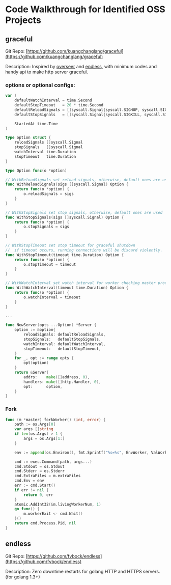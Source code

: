 # Code Walkthrough for Identified OSS Projects

## graceful

Git Repo: [https://github.com/kuangchanglang/graceful](https://github.com/kuangchanglang/graceful)

Description: Inspired by [overseer](https://github.com/jpillora/overseer) and [endless](https://github.com/fvbock/endless), with minimum codes and handy api to make http server graceful.

### options or optional configs:

```go
var (
	defaultWatchInterval = time.Second
	defaultStopTimeout   = 20 * time.Second
	defaultReloadSignals = []syscall.Signal{syscall.SIGHUP, syscall.SIGUSR1}
	defaultStopSignals   = []syscall.Signal{syscall.SIGKILL, syscall.SIGTERM, syscall.SIGINT}

	StartedAt time.Time
)

type option struct {
	reloadSignals []syscall.Signal
	stopSignals   []syscall.Signal
	watchInterval time.Duration
	stopTimeout   time.Duration
}

type Option func(o *option)

// WithReloadSignals set reload signals, otherwise, default ones are used
func WithReloadSignals(sigs []syscall.Signal) Option {
	return func(o *option) {
		o.reloadSignals = sigs
	}
}

// WithStopSignals set stop signals, otherwise, default ones are used
func WithStopSignals(sigs []syscall.Signal) Option {
	return func(o *option) {
		o.stopSignals = sigs
	}
}

// WithStopTimeout set stop timeout for graceful shutdown
//  if timeout occurs, running connections will be discard violently.
func WithStopTimeout(timeout time.Duration) Option {
	return func(o *option) {
		o.stopTimeout = timeout
	}
}

// WithWatchInterval set watch interval for worker checking master process state
func WithWatchInterval(timeout time.Duration) Option {
	return func(o *option) {
		o.watchInterval = timeout
	}
}

...

func NewServer(opts ...Option) *Server {
	option := &option{
		reloadSignals: defaultReloadSignals,
		stopSignals:   defaultStopSignals,
		watchInterval: defaultWatchInterval,
		stopTimeout:   defaultStopTimeout,
	}
	for _, opt := range opts {
		opt(option)
	}
	return &Server{
		addrs:    make([]address, 0),
		handlers: make([]http.Handler, 0),
		opt:      option,
	}
}
```

### Fork

```go
func (m *master) forkWorker() (int, error) {
	path := os.Args[0]
	var args []string
	if len(os.Args) > 1 {
		args = os.Args[1:]
	}

	env := append(os.Environ(), fmt.Sprintf("%s=%s", EnvWorker, ValWorker), fmt.Sprintf("%s=%d", EnvNumFD, len(m.extraFiles)), fmt.Sprintf("%s=%d", EnvParentPid, os.Getpid()), fmt.Sprintf("%s=%d", EnvOldWorkerPid, m.workerPid))

	cmd := exec.Command(path, args...)
	cmd.Stdout = os.Stdout
	cmd.Stderr = os.Stderr
	cmd.ExtraFiles = m.extraFiles
	cmd.Env = env
	err := cmd.Start()
	if err != nil {
		return 0, err
	}
	atomic.AddInt32(&m.livingWorkerNum, 1)
	go func() {
		m.workerExit <- cmd.Wait()
	}()
	return cmd.Process.Pid, nil
}
```

## endless

Git Repo: [https://github.com/fvbock/endless](https://github.com/fvbock/endless)

Description: Zero downtime restarts for golang HTTP and HTTPS servers. \(for golang 1.3+\)



